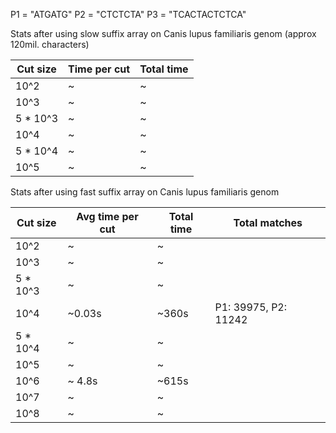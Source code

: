 P1 = "ATGATG"
P2 = "CTCTCTA"
P3 = "TCACTACTCTCA"

Stats after using slow suffix array on Canis lupus familiaris genom (approx 120mil. characters)

| Cut size | Time per cut | Total time |
| ---------|--------------|------------|
| 10^2     |   ~    | ~      |
| 10^3     |   ~    | ~      | 
| 5 * 10^3 |   ~    |  ~    |
| 10^4     |   ~     |  ~     |
| 5 * 10^4 |   ~      |  ~    |
| 10^5     |   ~     |  ~    |

Stats after using fast suffix array on Canis lupus familiaris genom

| Cut size | Avg time per cut | Total time | Total matches|
| ---------|--------------|------------|-------------------|
| 10^2     |   ~    | ~      | |
| 10^3     |   ~    |  ~     | |
| 5 * 10^3 |   ~     |  ~     | |
| 10^4     |   ~0.03s    |  ~360s   | P1: 39975, P2: 11242 |
| 5 * 10^4 |   ~     |  ~     | |
| 10^5     |   ~    |  ~     | |
| 10^6     |   ~ 4.8s     |  ~615s    ||
| 10^7     |   ~       |  ~    ||
| 10^8     |   ~      |  ~     ||
